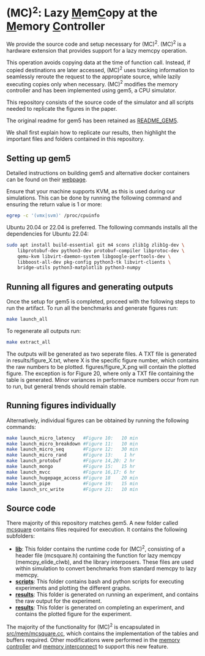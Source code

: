 
# (MC)$^{2}$: Lazy <ins>M</ins>em<ins>C</ins>opy at the <ins>M</ins>emory <ins>C</ins>ontroller

We provide the source code and setup necessary for (MC)$^{2}$. 
(MC)$^{2}$ is a hardware extension that provides support for a lazy memcpy operation. 

This operation avoids copying data at the time of function call.  Instead, if copied destinations are later accessed, (MC)$^{2}$ uses tracking information to seamlessly reroute the request to the appropriate source, while lazily executing copies only when necessary. (MC)$^{2}$ modifies the memory controller and has been implemented using gem5, a CPU simulator.

This repository consists of the source code of the simulator and all scripts needed to replicate the figures in the paper.

The original readme for gem5 has been retained as [README_GEM5](README_GEM5).

We shall first explain how to replicate our results, then highlight the important files and folders contained in this repository.

## Setting up gem5
Detailed instructions on building gem5 and alternative docker containers can be found on their [webpage](https://www.gem5.org/documentation/general_docs/building).

Ensure that your machine supports KVM, as this is used during our simulations. This can be done by running the following command and ensuring the return value is 1 or more:
```bash
egrep -c '(vmx|svm)' /proc/cpuinfo
```

Ubuntu 20.04 or 22.04 is preferred.
The following commands installs all the dependencies for Ubuntu 22.04:
```bash
sudo apt install build-essential git m4 scons zlib1g zlib1g-dev \
	libprotobuf-dev python3-dev protobuf-compiler libprotoc-dev \
	qemu-kvm libvirt-daemon-system libgoogle-perftools-dev \
    libboost-all-dev pkg-config python3-tk libvirt-clients \
    bridge-utils python3-matplotlib python3-numpy
```

## Running all figures and generating outputs 

Once the setup for gem5 is completed, proceed with the following steps to run the artifact. 
To run all the benchmarks and generate figures run:
```bash
make launch_all 
```
To regenerate all outputs run: 
```bash
make extract_all
```
The outputs will be generated as two seperate files. A TXT file is generated in results/figure_X.txt, where X is the specific figure number, which contains the raw numbers to be plotted. figures/figure_X.png will contain the plotted figure. The exception is for Figure 20, where only a TXT file containing the table is generated.
Minor variances in performance numbers occur from run to run, but general trends should remain stable.

## Running figures individually

Alternatively, individual figures can be obtained by running the following commands:
```bash
make launch_micro_latency   #Figure 10:   10 min
make launch_micro_breakdown #Figure 11:   10 min
make launch_micro_seq       #Figure 12:   30 min
make launch_micro_rand      #Figure 13:    1 hr
make launch_protobuf        #Figure 14,20: 2 hr
make launch_mongo           #Figure 15:   15 hr
make launch_mvcc            #Figure 16,17: 6 hr
make launch_hugepage_access #Figure 18    20 min
make launch_pipe            #Figure 19:   15 min
make launch_src_write       #Figure 21:   10 min
```


## Source code
There majority of this repository matches gem5. A new folder called [mcsquare](./mcsquare) contains files required for execution. It contains the following subfolders:
- **[lib](mcsquare/lib/)**: This folder contains the runtime code for (MC)$^{2}$, consisting of a header file (mcsquare.h) containing the function for lazy memcpy (memcpy_elide_clwb), and the library interposers. These files are used within simulation to convert benchmarks from standard memcpy to lazy memcpy. 
- **[scripts](mcsquare/scripts/)**: This folder contains bash and python scripts for executing experiments and plotting the different graphs.
- **[results](mcsquare/results/)**: This folder is generated on running an experiment, and contains the raw output for the experiment.
- **[results](mcsquare/figures/)**: This folder is generated on completing an experiment, and contains the plotted figure for the experiment.

The majority of the functionality for (MC)$^{2}$ is encapsulated in [src/mem/mcsquare.cc](src/mem/mcsquare.cc), which contains the implementation of the tables and buffers required. Other modifications were performed in the [memory controller](src/mem/mem_ctrl.cc) and [memory interconnect](src/mem/coherent_xbar.cc) to support this new feature.
